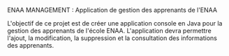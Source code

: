 ENAA MANAGEMENT : Application de gestion des apprenants de l'ENAA

L'objectif de ce projet est de créer une application console en Java pour la gestion des apprenants de l'école ENAA. L'application devra permettre l'ajout, la modification, la suppression et la consultation des informations des apprenants.
